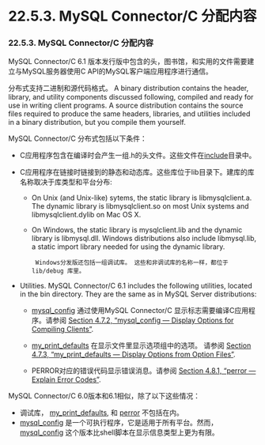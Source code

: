 # 22.5.3. MySQL Connector/C 分配内容

### 22.5.3. MySQL Connector/C 分配内容

MySQL Connector/C 6.1 版本发行版中包含的头，图书馆，和实用的文件需要建立与MySQL服务器使用C API的MySQL客户端应用程序进行通信。 

分布式支持二进制和源代码格式。 A binary distribution contains the header, library, and utility components discussed following, compiled and ready for use in writing client programs. A source distribution contains the source files required to produce the same headers, libraries, and utilities included in a binary distribution, but you compile them yourself. 

MySQL Connector/C 分布式包括以下条件： 

* C应用程序包含在编译时会产生一组.h的头文件。这些文件在[include]()目录中。

* C应用程序在链接时链接到的静态和动态库。这些库位于lib目录下。建库的库名称取决于库类型和平台分布: 

  * On Unix (and Unix-like) sytems, the static library is libmysqlclient.a. The dynamic library is libmysqlclient.so on most Unix systems and libmysqlclient.dylib on Mac OS X. 
  
  * On Windows, the static library is mysqlclient.lib and the dynamic library is libmysql.dll. Windows distributions also include libmysql.lib, a static import library needed for using the dynamic library. 

         Windows分发版还包括一组调试库。 这些和非调试库的名称一样，都位于 lib/debug 库里。
* Utilities. MySQL Connector/C 6.1 includes the following utilities, located in the bin directory. They are the same as in MySQL Server distributions: 

  * [mysql_config](http://dev.mysql.com/doc/refman/5.6/en/mysql-config.html) 通过使用MySQL Connector/C 显示标志需要编译C应用程序。请参阅 [Section 4.7.2, “mysql_config  — Display Options for Compiling Clients”](http://dev.mysql.com/doc/refman/5.6/en/mysql-config.html). 
  
  * [my_print_defaults](http://dev.mysql.com/doc/refman/5.6/en/my-print-defaults.html) 在显示文件里显示选项组中的选项。 请参阅 [Section 4.7.3, “my_print_defaults — Display Options from Option Files”](http://dev.mysql.com/doc/refman/5.6/en/my-print-defaults.html). 
  
  * PERROR对应的错误代码显示错误消息。请参阅 [Section 4.8.1, “perror — Explain Error Codes”](http://dev.mysql.com/doc/refman/5.6/en/perror.html). 

MySQL Connector/C 6.0版本和6.1相似，除了以下这些情况：

* 调试库， [my_print_defaults](http://dev.mysql.com/doc/refman/5.6/en/my-print-defaults.html), 和 [perror](http://dev.mysql.com/doc/refman/5.6/en/perror.html) 不包括在内。
* [mysql_config](http://dev.mysql.com/doc/refman/5.6/en/mysql-config.html) 是一个可执行程序，它是适用于所有平台。然而，[mysql_config](http://dev.mysql.com/doc/refman/5.6/en/mysql-config.html)   这个版本比shell脚本在显示信息类型上更为有限。